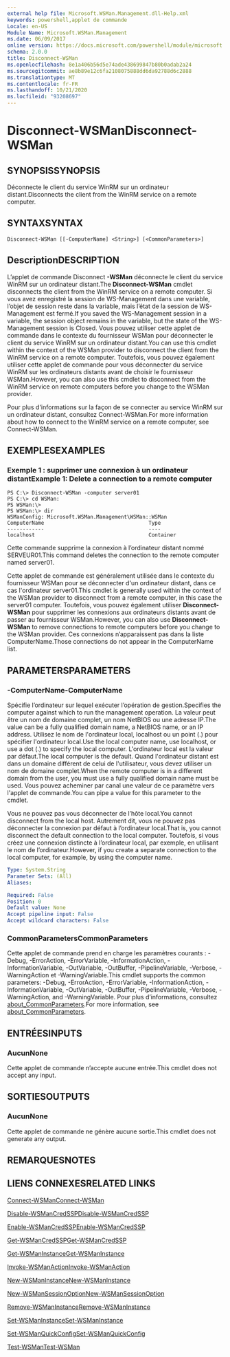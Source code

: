 ```yaml
---
external help file: Microsoft.WSMan.Management.dll-Help.xml
keywords: powershell,applet de commande
Locale: en-US
Module Name: Microsoft.WSMan.Management
ms.date: 06/09/2017
online version: https://docs.microsoft.com/powershell/module/microsoft.wsman.management/disconnect-wsman?view=powershell-5.1&WT.mc_id=ps-gethelp
schema: 2.0.0
title: Disconnect-WSMan
ms.openlocfilehash: 8e1a406b56d5e74ade438699847b80b0adab2a24
ms.sourcegitcommit: ae8b89e12c6fa2108075888dd6da92788d6c2888
ms.translationtype: MT
ms.contentlocale: fr-FR
ms.lasthandoff: 10/21/2020
ms.locfileid: "93208697"
---
```

# <span data-ttu-id="42e19-103">Disconnect-WSMan</span><span class="sxs-lookup"><span data-stu-id="42e19-103">Disconnect-WSMan</span></span>

## <span data-ttu-id="42e19-104">SYNOPSIS</span><span class="sxs-lookup"><span data-stu-id="42e19-104">SYNOPSIS</span></span>
<span data-ttu-id="42e19-105">Déconnecte le client du service WinRM sur un ordinateur distant.</span><span class="sxs-lookup"><span data-stu-id="42e19-105">Disconnects the client from the WinRM service on a remote computer.</span></span>

## <span data-ttu-id="42e19-106">SYNTAX</span><span class="sxs-lookup"><span data-stu-id="42e19-106">SYNTAX</span></span>

```
Disconnect-WSMan [[-ComputerName] <String>] [<CommonParameters>]
```

## <span data-ttu-id="42e19-107">Description</span><span class="sxs-lookup"><span data-stu-id="42e19-107">DESCRIPTION</span></span>
<span data-ttu-id="42e19-108">L’applet de commande Disconnect **-WSMan** déconnecte le client du service WinRM sur un ordinateur distant.</span><span class="sxs-lookup"><span data-stu-id="42e19-108">The **Disconnect-WSMan** cmdlet disconnects the client from the WinRM service on a remote computer.</span></span>
<span data-ttu-id="42e19-109">Si vous avez enregistré la session de WS-Management dans une variable, l’objet de session reste dans la variable, mais l’état de la session de WS-Management est fermé.</span><span class="sxs-lookup"><span data-stu-id="42e19-109">If you saved the WS-Management session in a variable, the session object remains in the variable, but the state of the WS-Management session is Closed.</span></span>
<span data-ttu-id="42e19-110">Vous pouvez utiliser cette applet de commande dans le contexte du fournisseur WSMan pour déconnecter le client du service WinRM sur un ordinateur distant.</span><span class="sxs-lookup"><span data-stu-id="42e19-110">You can use this cmdlet within the context of the WSMan provider to disconnect the client from the WinRM service on a remote computer.</span></span>
<span data-ttu-id="42e19-111">Toutefois, vous pouvez également utiliser cette applet de commande pour vous déconnecter du service WinRM sur les ordinateurs distants avant de choisir le fournisseur WSMan.</span><span class="sxs-lookup"><span data-stu-id="42e19-111">However, you can also use this cmdlet to disconnect from the WinRM service on remote computers before you change to the WSMan provider.</span></span>

<span data-ttu-id="42e19-112">Pour plus d'informations sur la façon de se connecter au service WinRM sur un ordinateur distant, consultez Connect-WSMan.</span><span class="sxs-lookup"><span data-stu-id="42e19-112">For more information about how to connect to the WinRM service on a remote computer, see Connect-WSMan.</span></span>

## <span data-ttu-id="42e19-113">EXEMPLES</span><span class="sxs-lookup"><span data-stu-id="42e19-113">EXAMPLES</span></span>

### <span data-ttu-id="42e19-114">Exemple 1 : supprimer une connexion à un ordinateur distant</span><span class="sxs-lookup"><span data-stu-id="42e19-114">Example 1: Delete a connection to a remote computer</span></span>

```
PS C:\> Disconnect-WSMan -computer server01
PS C:\> cd WSMan:
PS WSMan:\>
PS WSMan:\> dir
WSManConfig: Microsoft.WSMan.Management\WSMan::WSMan
ComputerName                                  Type
------------                                  ----
localhost                                     Container
```

<span data-ttu-id="42e19-115">Cette commande supprime la connexion à l’ordinateur distant nommé SERVEUR01.</span><span class="sxs-lookup"><span data-stu-id="42e19-115">This command deletes the connection to the remote computer named server01.</span></span>

<span data-ttu-id="42e19-116">Cette applet de commande est généralement utilisée dans le contexte du fournisseur WSMan pour se déconnecter d'un ordinateur distant, dans ce cas l'ordinateur server01.</span><span class="sxs-lookup"><span data-stu-id="42e19-116">This cmdlet is generally used within the context of the WSMan provider to disconnect from a remote computer, in this case the server01 computer.</span></span>
<span data-ttu-id="42e19-117">Toutefois, vous pouvez également utiliser **Disconnect-WSMan** pour supprimer les connexions aux ordinateurs distants avant de passer au fournisseur WSMan.</span><span class="sxs-lookup"><span data-stu-id="42e19-117">However, you can also use **Disconnect-WSMan** to remove connections to remote computers before you change to the WSMan provider.</span></span>
<span data-ttu-id="42e19-118">Ces connexions n’apparaissent pas dans la liste ComputerName.</span><span class="sxs-lookup"><span data-stu-id="42e19-118">Those connections do not appear in the ComputerName list.</span></span>

## <span data-ttu-id="42e19-119">PARAMETERS</span><span class="sxs-lookup"><span data-stu-id="42e19-119">PARAMETERS</span></span>

### <span data-ttu-id="42e19-120">-ComputerName</span><span class="sxs-lookup"><span data-stu-id="42e19-120">-ComputerName</span></span>
<span data-ttu-id="42e19-121">Spécifie l’ordinateur sur lequel exécuter l’opération de gestion.</span><span class="sxs-lookup"><span data-stu-id="42e19-121">Specifies the computer against which to run the management operation.</span></span>
<span data-ttu-id="42e19-122">La valeur peut être un nom de domaine complet, un nom NetBIOS ou une adresse IP.</span><span class="sxs-lookup"><span data-stu-id="42e19-122">The value can be a fully qualified domain name, a NetBIOS name, or an IP address.</span></span>
<span data-ttu-id="42e19-123">Utilisez le nom de l'ordinateur local, localhost ou un point (.) pour spécifier l'ordinateur local.</span><span class="sxs-lookup"><span data-stu-id="42e19-123">Use the local computer name, use localhost, or use a dot (.) to specify the local computer.</span></span>
<span data-ttu-id="42e19-124">L'ordinateur local est la valeur par défaut.</span><span class="sxs-lookup"><span data-stu-id="42e19-124">The local computer is the default.</span></span>
<span data-ttu-id="42e19-125">Quand l'ordinateur distant est dans un domaine différent de celui de l'utilisateur, vous devez utiliser un nom de domaine complet.</span><span class="sxs-lookup"><span data-stu-id="42e19-125">When the remote computer is in a different domain from the user, you must use a fully qualified domain name must be used.</span></span>
<span data-ttu-id="42e19-126">Vous pouvez acheminer par canal une valeur de ce paramètre vers l'applet de commande.</span><span class="sxs-lookup"><span data-stu-id="42e19-126">You can pipe a value for this parameter to the cmdlet.</span></span>

<span data-ttu-id="42e19-127">Vous ne pouvez pas vous déconnecter de l’hôte local.</span><span class="sxs-lookup"><span data-stu-id="42e19-127">You cannot disconnect from the local host.</span></span>
<span data-ttu-id="42e19-128">Autrement dit, vous ne pouvez pas déconnecter la connexion par défaut à l’ordinateur local.</span><span class="sxs-lookup"><span data-stu-id="42e19-128">That is, you cannot disconnect the default connection to the local computer.</span></span>
<span data-ttu-id="42e19-129">Toutefois, si vous créez une connexion distincte à l’ordinateur local, par exemple, en utilisant le nom de l’ordinateur.</span><span class="sxs-lookup"><span data-stu-id="42e19-129">However, if you create a separate connection to the local computer, for example, by using the computer name.</span></span>

```yaml
Type: System.String
Parameter Sets: (All)
Aliases:

Required: False
Position: 0
Default value: None
Accept pipeline input: False
Accept wildcard characters: False
```

### <span data-ttu-id="42e19-130">CommonParameters</span><span class="sxs-lookup"><span data-stu-id="42e19-130">CommonParameters</span></span>
<span data-ttu-id="42e19-131">Cette applet de commande prend en charge les paramètres courants : -Debug, -ErrorAction, -ErrorVariable, -InformationAction, -InformationVariable, -OutVariable, -OutBuffer, -PipelineVariable, -Verbose, -WarningAction et -WarningVariable.</span><span class="sxs-lookup"><span data-stu-id="42e19-131">This cmdlet supports the common parameters: -Debug, -ErrorAction, -ErrorVariable, -InformationAction, -InformationVariable, -OutVariable, -OutBuffer, -PipelineVariable, -Verbose, -WarningAction, and -WarningVariable.</span></span> <span data-ttu-id="42e19-132">Pour plus d’informations, consultez [about_CommonParameters](https://go.microsoft.com/fwlink/?LinkID=113216).</span><span class="sxs-lookup"><span data-stu-id="42e19-132">For more information, see [about_CommonParameters](https://go.microsoft.com/fwlink/?LinkID=113216).</span></span>

## <span data-ttu-id="42e19-133">ENTRÉES</span><span class="sxs-lookup"><span data-stu-id="42e19-133">INPUTS</span></span>

### <span data-ttu-id="42e19-134">Aucun</span><span class="sxs-lookup"><span data-stu-id="42e19-134">None</span></span>
<span data-ttu-id="42e19-135">Cette applet de commande n’accepte aucune entrée.</span><span class="sxs-lookup"><span data-stu-id="42e19-135">This cmdlet does not accept any input.</span></span>

## <span data-ttu-id="42e19-136">SORTIES</span><span class="sxs-lookup"><span data-stu-id="42e19-136">OUTPUTS</span></span>

### <span data-ttu-id="42e19-137">Aucun</span><span class="sxs-lookup"><span data-stu-id="42e19-137">None</span></span>
<span data-ttu-id="42e19-138">Cette applet de commande ne génère aucune sortie.</span><span class="sxs-lookup"><span data-stu-id="42e19-138">This cmdlet does not generate any output.</span></span>

## <span data-ttu-id="42e19-139">REMARQUES</span><span class="sxs-lookup"><span data-stu-id="42e19-139">NOTES</span></span>

## <span data-ttu-id="42e19-140">LIENS CONNEXES</span><span class="sxs-lookup"><span data-stu-id="42e19-140">RELATED LINKS</span></span>

[<span data-ttu-id="42e19-141">Connect-WSMan</span><span class="sxs-lookup"><span data-stu-id="42e19-141">Connect-WSMan</span></span>](Connect-WSMan.md)

[<span data-ttu-id="42e19-142">Disable-WSManCredSSP</span><span class="sxs-lookup"><span data-stu-id="42e19-142">Disable-WSManCredSSP</span></span>](Disable-WSManCredSSP.md)

[<span data-ttu-id="42e19-143">Enable-WSManCredSSP</span><span class="sxs-lookup"><span data-stu-id="42e19-143">Enable-WSManCredSSP</span></span>](Enable-WSManCredSSP.md)

[<span data-ttu-id="42e19-144">Get-WSManCredSSP</span><span class="sxs-lookup"><span data-stu-id="42e19-144">Get-WSManCredSSP</span></span>](Get-WSManCredSSP.md)

[<span data-ttu-id="42e19-145">Get-WSManInstance</span><span class="sxs-lookup"><span data-stu-id="42e19-145">Get-WSManInstance</span></span>](Get-WSManInstance.md)

[<span data-ttu-id="42e19-146">Invoke-WSManAction</span><span class="sxs-lookup"><span data-stu-id="42e19-146">Invoke-WSManAction</span></span>](Invoke-WSManAction.md)

[<span data-ttu-id="42e19-147">New-WSManInstance</span><span class="sxs-lookup"><span data-stu-id="42e19-147">New-WSManInstance</span></span>](New-WSManInstance.md)

[<span data-ttu-id="42e19-148">New-WSManSessionOption</span><span class="sxs-lookup"><span data-stu-id="42e19-148">New-WSManSessionOption</span></span>](New-WSManSessionOption.md)

[<span data-ttu-id="42e19-149">Remove-WSManInstance</span><span class="sxs-lookup"><span data-stu-id="42e19-149">Remove-WSManInstance</span></span>](Remove-WSManInstance.md)

[<span data-ttu-id="42e19-150">Set-WSManInstance</span><span class="sxs-lookup"><span data-stu-id="42e19-150">Set-WSManInstance</span></span>](Set-WSManInstance.md)

[<span data-ttu-id="42e19-151">Set-WSManQuickConfig</span><span class="sxs-lookup"><span data-stu-id="42e19-151">Set-WSManQuickConfig</span></span>](Set-WSManQuickConfig.md)

[<span data-ttu-id="42e19-152">Test-WSMan</span><span class="sxs-lookup"><span data-stu-id="42e19-152">Test-WSMan</span></span>](Test-WSMan.md)
